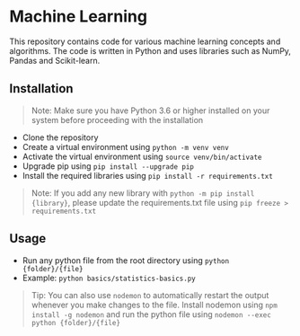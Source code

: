 # Machine Learning

This repository contains code for various machine learning concepts and algorithms. The code is written in Python and uses libraries such as NumPy, Pandas and Scikit-learn.

## Installation

> Note: Make sure you have Python 3.6 or higher installed on your system before proceeding with the installation

- Clone the repository
- Create a virtual environment using `python -m venv venv`
- Activate the virtual environment using `source venv/bin/activate`
- Upgrade pip using `pip install --upgrade pip`
- Install the required libraries using `pip install -r requirements.txt`

> Note: If you add any new library with `python -m pip install {library}`, please update the requirements.txt file using `pip freeze > requirements.txt`

## Usage

- Run any python file from the root directory using `python {folder}/{file}`
- Example: `python basics/statistics-basics.py`

> Tip: You can also use `nodemon` to automatically restart the output whenever you make changes to the file. Install nodemon using `npm install -g nodemon` and run the python file using `nodemon --exec python {folder}/{file}`
